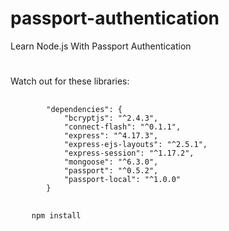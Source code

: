 # passport-authentication
Learn Node.js With Passport Authentication
#
Watch out for these libraries:
<pre>
    <code class="language-console">
        "dependencies": {
            "bcryptjs": "^2.4.3",
            "connect-flash": "^0.1.1",
            "express": "^4.17.3",
            "express-ejs-layouts": "^2.5.1",
            "express-session": "^1.17.2",
            "mongoose": "^6.3.0",
            "passport": "^0.5.2",
            "passport-local": "^1.0.0"
        }
    </code>
</pre>
<pre>
    <code class="language-console">npm install</code>
</pre>               